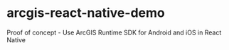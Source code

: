 # arcgis-react-native-demo
Proof of concept - Use ArcGIS Runtime SDK for Android and iOS in React Native
